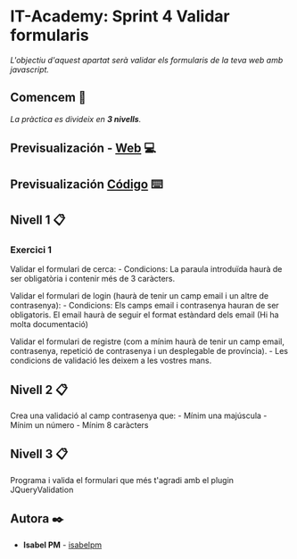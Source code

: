 # IT-Academy: Sprint 4 Validar formularis

_L'objectiu d'aquest apartat serà validar els formularis de la teva web amb javascript._


## Comencem 🚀

_La pràctica es divideix en **3 nivells**._

## Previsualización - [Web](https://3l72r.csb.app/) 💻


## Previsualización [Código]() ⌨️


## Nivell 1 📋

### Exercici 1

Validar el formulari de cerca:
    - Condicions: La paraula introduïda haurà de ser obligatòria i contenir més de 3 caràcters.

Validar el formulari de login (haurà de tenir un camp email i un altre de contrasenya): 
    - Condicions: Els camps email i contrasenya hauran de ser obligatoris. El email haurà de seguir el format estàndard dels email (Hi ha molta documentació)

Validar el formulari de registre (com a mínim haurà de tenir un camp email, contrasenya, repetició de contrasenya i un desplegable de província).
    - Les condicions de validació les deixem a les vostres mans.


## Nivell 2 📋

Crea una validació al camp contrasenya que:
    - Mínim una majúscula
    - Mínim un número
    - Mínim 8 caràcters


## Nivell 3 📋

Programa i valida el formulari que més t'agradi amb el plugin JQueryValidation


## Autora ✒️

* **Isabel PM** - [isabelpm](https://github.com/isabelpm)


